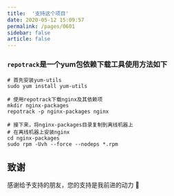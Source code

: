 ```yaml
---
title:  '支持这个项目'
date: 2020-05-12 15:09:57
permalink: /pages/0601
sidebar: false
article: false
---
```


### `repotrack`是一个yum包依赖下载工具使用方法如下

```
# 首先安装yum-utils
sudo yum install yum-utils

# 使用repotrack下载nginx及其依赖项
mkdir nginx-packages
repotrack -p nginx-packages nginx

# 接下来，将nginx-packages目录复制到离线机器上
# 在离线机器上安装nginx
cd nginx-packages
sudo rpm -Uvh --force --nodeps *.rpm
```


## 致谢
感谢给予支持的朋友，您的支持是我前进的动力 🎉
